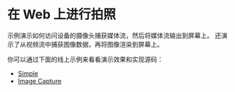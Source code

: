 # 在 Web 上进行拍照

示例演示如何访问设备的摄像头捕获媒体流，然后将媒体流输出到屏幕上。
还演示了从视频流中捕获图像数据，再将图像渲染到屏幕上。

你可以通过下面的线上示例来看看演示效果和实现源码：

- [Simple](https://codesandbox.io/s/github/alvinhui/100-Days-Of-WebMedia/tree/main/simple/01_capture/01_simple)
- [Image Capture](https://codesandbox.io/s/github/alvinhui/100-Days-Of-WebMedia/tree/main/simple/01_capture/02_imageCapture)